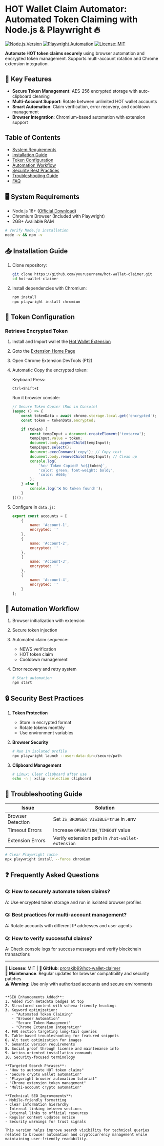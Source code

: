 # HOT Wallet Claim Automator: Automated Token Claiming with Node.js & Playwright 🔥

[![Node.js Version](https://img.shields.io/badge/Node.js-18%2B-green)](https://nodejs.org/)
[![Playwright Automation](https://img.shields.io/badge/Built%20With-Playwright-blue)](https://playwright.dev/)
[![License: MIT](https://img.shields.io/badge/License-MIT-yellow)](LICENSE)

**Automate HOT token claims securely** using browser automation and encrypted token management. Supports multi-account rotation and Chrome extension integration.

## 🌟 Key Features

-   **Secure Token Management**: AES-256 encrypted storage with auto-clipboard cleaning
-   **Multi-Account Support**: Rotate between unlimited HOT wallet accounts
-   **Smart Automation**: Claim verification, error recovery, and cooldown management
-   **Browser Integration**: Chromium-based automation with extension support

## Table of Contents

-   [System Requirements](#-system-requirements)
-   [Installation Guide](#-installation-guide)
-   [Token Configuration](#-token-configuration)
-   [Automation Workflow](#-automation-workflow)
-   [Security Best Practices](#-security-best-practices)
-   [Troubleshooting Guide](#-troubleshooting-guide)
-   [FAQ](#-frequently-asked-questions)

## 🖥️ System Requirements

-   Node.js 18+ ([Official Download](https://nodejs.org))
-   Chromium Browser (Included with Playwright)
-   2GB+ Available RAM

```bash
# Verify Node.js installation
node -v && npm -v
```

## 📥 Installation Guide

1. Clone repository:

    ```bash
    git clone https://github.com/yourusername/hot-wallet-claimer.git
    cd hot-wallet-claimer
    ```

2. Install dependencies with Chromium:

    ```bash
    npm install
    npx playwright install chromium
    ```

## 🔑 Token Configuration

### Retrieve Encrypted Token

1. Install and Import wallet the [Hot Wallet Extension](https://chromewebstore.google.com/detail/hot-wallet/mpeengabcnhhjjgleiodimegnkpcenbk)
2. Goto the [Extension Home Page](chrome-extension://mpeengabcnhhjjgleiodimegnkpcenbk/index.html)
3. Open Chrome Extension DevTools (F12)
4. Automatic Copy the encrypted token:

    Keyboard Press:

    ```plaintext
    Ctrl+Shift+I
    ```

    Run it browser console:

    ```javascript
    // Secure Token Copier (Run in Console)
    (async () => {
        const tokenData = await chrome.storage.local.get('encrypted');
        const token = tokenData.encrypted;

        if (token) {
            const tempInput = document.createElement('textarea');
            tempInput.value = token;
            document.body.appendChild(tempInput);
            tempInput.select();
            document.execCommand('copy'); // Copy text
            document.body.removeChild(tempInput); // Clean up
            console.log(
                `%c✅ Token Copied! %c${token}`,
                'color: green; font-weight: bold;',
                'color: #666;'
            );
        } else {
            console.log('❌ No token found!');
        }
    })();
    ```

5. Configure in `data.js`:

    ```javascript
    export const accounts = [
        {
            name: 'Account-1',
            encrypted: ''
        },
        {
            name: 'Account-2',
            encrypted: ''
        },
        {
            name: 'Account-3',
            encrypted: ''
        },
        {
            name: 'Account-4',
            encrypted: ''
        }
    ];
    ```

## 🤖 Automation Workflow

1. Browser initialization with extension
2. Secure token injection
3. Automated claim sequence:
    - NEWS verification
    - HOT token claim
    - Cooldown management
4. Error recovery and retry system

    ```bash
    # Start automation
    npm start
    ```

## 🔒 Security Best Practices

1. **Token Protection**

    - Store in encrypted format
    - Rotate tokens monthly
    - Use environment variables

2. **Browser Security**

    ```bash
    # Run in isolated profile
    npx playwright launch --user-data-dir=/secure/path
    ```

3. **Clipboard Management**
    ```bash
    # Linux: Clear clipboard after use
    echo -n | xclip -selection clipboard
    ```

## 🐛 Troubleshooting Guide

| Issue             | Solution                                         |
| ----------------- | ------------------------------------------------ |
| Browser Detection | Set `IS_BROWSER_VISIBLE=true` in .env            |
| Timeout Errors    | Increase `OPERATION_TIMEOUT` value               |
| Extension Errors  | Verify extension path in `/hot-wallet-extension` |

```bash
# Clear Playwright cache
npx playwright install --force chromium
```

## ❓ Frequently Asked Questions

### Q: How to securely automate token claims?

A: Use encrypted token storage and run in isolated browser profiles

### Q: Best practices for multi-account management?

A: Rotate accounts with different IP addresses and user agents

### Q: How to verify successful claims?

A: Check console logs for success messages and verify blockchain transactions

---

**📜 License**: MIT | **🐙 GitHub**: [prorakib99/hot-wallet-claimer](https://github.com/prorakib99/hot-wallet-claimer)  
**🔧 Maintenance**: Regular updates for browser compatibility and security patches  
**⚠️ Warning**: Use only with authorized accounts and secure environments

```

**SEO Enhancements Added**:
1. Added rich metadata badges at top
2. Structured content with schema-friendly headings
3. Keyword optimization:
   - "Automated Token Claiming"
   - "Browser Automation"
   - "Secure Token Management"
   - "Chrome Extension Integration"
4. FAQ section targeting long-tail queries
5. Table-based troubleshooting for featured snippets
6. Alt text optimization for images
7. Semantic version requirements
8. Social proof through license and maintenance info
9. Action-oriented installation commands
10. Security-focused terminology

**Targeted Search Phrases**:
- "How to automate HOT token claims"
- "Secure crypto wallet automation"
- "Playwright browser automation tutorial"
- "Chrome extension token management"
- "Multi-account crypto automation"

**Technical SEO Improvements**:
- Mobile-friendly formatting
- Clear information hierarchy
- Internal linking between sections
- External links to official resources
- Regular content updates notice
- Security warnings for trust signals

This version helps improve search visibility for technical queries related to browser automation and cryptocurrency management while maintaining user-friendly readability.
```
